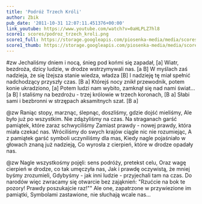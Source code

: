 ```yaml
---
title: 'Podróż Trzech Króli'
author: Zbik
pub_date: '2011-10-31 12:07:11.451376+00:00'
link_youtube: https://www.youtube.com/watch?v=0aHLPLZ7hl8
score1: scores/podroz_trzech_kroli.png
score1_full: https://storage.googleapis.com/piosenka-media/media/scores/podroz_trzech_kroli.png
score1_thumb: https://storage.googleapis.com/piosenka-media/media/scores/podroz_trzech_kroli.png.180x0_q85_upscale.jpg
---
```


#zw
Jechaliśmy dniem i nocą, śnieg pod końmi się zapadał, [a]
Wiatr, bezdroża, dzicy ludzie, w drodze wstrzymywali nas. [a B] 
W myślach zaś nadzieja, że się lżejsza stanie wiedza, władza [B]
I nadzieję tę miał spełnić nadchodzący przyszły czas. [B a]
Którejś nocy znikł przewodnik, potem konie ukradziono, [a]
Potem ludzi nam wybito, zamknął się nad nami świat... [a B]
I staliśmy na bezdrożu - trzej królowie w trzech koronach,  [B a]
Słabi sami i bezbronni w strzępach aksamitnych szat. [B a]

@zw
Raniąc stopy, marznąc, ślepnąc, doszliśmy, gdzie dojść mieliśmy, 
Ale było już po wszystkim. Nie zdążyliśmy na czas. 
Na straganach garść pamiątek, które zaraz schwyciliśmy 
Zamiast prawdy - nowej prawdy, która miała czekać nas. 
Wróciliśmy do swych krajów ciągle nic nie rozumiejąc, 
A z pamiątek garść symboli uczyniliśmy dla mas, 
Kiedy nagle pojaśniało w głowach znaną już nadzieją, 
Co wyrosła z cierpień, które w drodze opadały nas. 

@zw
Nagle wszystkośmy pojęli: sens podróży, pretekst celu, 
Oraz wagę cierpień w drodze, co tak umęczyła nas, 
Jak i prawdę oczywistą, że mniej byśmy zrozumieli, 
Gdybyśmy - jak inni ludzie - przyjechali tam na czas. 
Do narodów więc zwracamy się otwarcie bez zająknień: 
"Rzućcie na bok te pozory! Prawdy poszukajcie raz!"" 
Ale one, zapatrzone w przywiezione im pamiątki, 
Symbolami zastawione, nie słuchają wcale nas...